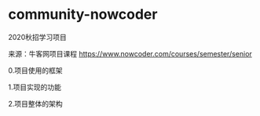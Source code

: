 # community-nowcoder
2020秋招学习项目

来源：牛客网项目课程
https://www.nowcoder.com/courses/semester/senior

0.项目使用的框架

1.项目实现的功能

2.项目整体的架构
